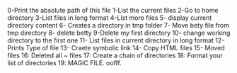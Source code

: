 0-Print the absolute path of this file
1-List the current files
2-Go to home directory
3-List files in long format
4-List more files
5- display current directory content
6- Creates a directory in tmp folder
7- Move bety file from tmp directory
8- delete betty
9-Delete my first directory
10- change working directory to the first one
11- List files in current directory in long format
12-Prints Type of file
13- Craete symbolic link
14- Copy HTML files
15- Moved files
16: Deleted all ~ files
17: Create a chain of directories
18: Format your list of directories
19: MAGIC FILE. oofff.
